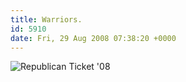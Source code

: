 ```yaml
---
title: Warriors.
id: 5910
date: Fri, 29 Aug 2008 07:38:20 +0000
---
```


![Republican Ticket '08](https://www.airbagindustries.com/bucket/gothic.png)





